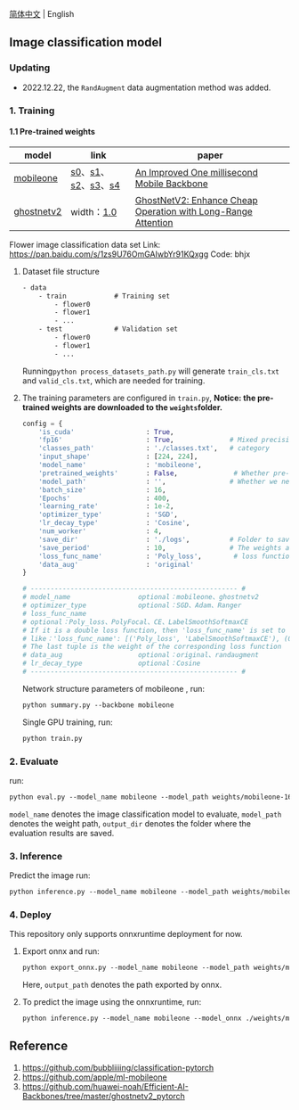 [简体中文](README.md) | English

## Image classification model

### Updating
- 2022.12.22, the `RandAugment` data augmentation method was added.

### 1. Training

#### 1.1 Pre-trained weights

| model | link | paper |
| - | - | - |
| [mobileone](https://github.com/apple/ml-mobileone) | [s0](https://github.com/hao-ux/image-classification-pytorch/releases/download/weights/mobileone_s0_unfused.pth.tar)、[s1](https://github.com/hao-ux/image-classification-pytorch/releases/download/weights/mobileone_s1_unfused.pth.tar)、[s2](https://github.com/hao-ux/image-classification-pytorch/releases/download/weights/mobileone_s2_unfused.pth.tar)、[s3](https://github.com/hao-ux/image-classification-pytorch/releases/download/weights/mobileone_s3_unfused.pth.tar)、[s4](https://github.com/hao-ux/image-classification-pytorch/releases/download/weights/mobileone_s4_unfused.pth.tar) |[An Improved One millisecond Mobile Backbone](https://arxiv.org/pdf/2206.04040.pdf) |
| [ghostnetv2](https://github.com/huawei-noah/Efficient-AI-Backbones/tree/master/ghostnetv2_pytorch) | width：[1.0](https://github.com/hao-ux/image-classification-pytorch/releases/download/weights/ck_ghostnetv2_10.pth.tar) |[GhostNetV2: Enhance Cheap Operation with Long-Range Attention](https://openreview.net/pdf/6db544c65bbd0fa7d7349508454a433c112470e2.pdf) |

Flower image classification data set
Link: https://pan.baidu.com/s/1zs9U76OmGAIwbYr91KQxgg
Code: bhjx


1. Dataset file structure
    ```txt
    - data
        - train            # Training set
            - flower0
            - flower1
            - ...
        - test             # Validation set
            - flower0
            - flower1
            - ...
    ```
    Running`python process_datasets_path.py` will generate `train_cls.txt` and `valid_cls.txt`, which are needed for training.

2. The training parameters are configured in `train.py`, **Notice: the pre-trained weights are downloaded to the `weights`folder.**
    ```python
    config = {
        'is_cuda'                  : True,         
        'fp16'                     : True,              # Mixed precision training  
        'classes_path'             : './classes.txt',   # category
        'input_shape'              : [224, 224],        
        'model_name'               : 'mobileone',
        'pretrained_weights'       : False,              # Whether pre-trained weights are required
        'model_path'               : '',                # Whether we need to pre-train weights Weights for the entire model
        'batch_size'               : 16,
        'Epochs'                   : 400,
        'learning_rate'            : 1e-2,
        'optimizer_type'           : 'SGD',
        'lr_decay_type'            : 'Cosine',
        'num_worker'               : 4,
        'save_dir'                 : './logs',          # Folder to save weights and losses
        'save_period'              : 10,                # The weights are saved every 10 epochs
        'loss_func_name'           : 'Poly_loss',        # loss function
        'data_aug'                 : 'original'
    }
    
    # ---------------------------------------------------- #
    # model_name                 optional：mobileone、ghostnetv2
    # optimizer_type             optional：SGD、Adam、Ranger
    # loss_func_name
    # optional：Poly_loss、PolyFocal、CE、LabelSmoothSoftmaxCE
    # If it is a double loss function, then 'loss_func_name' is set to a list
    # like：'loss_func_name': [('Poly_loss', 'LabelSmoothSoftmaxCE'), (0.9, 0.1)]
    # The last tuple is the weight of the corresponding loss function
    # data_aug                   optional：original、randaugment
    # lr_decay_type              optional：Cosine
    # ---------------------------------------------------- #
    ```

    Network structure parameters of mobileone , run:
    ```txt
    python summary.py --backbone mobileone
    ```
    Single GPU training, run:
    ```txt
    python train.py
    ```


### 2. Evaluate

run:
```txt
python eval.py --model_name mobileone --model_path weights/mobileone-16e-s0-flower.pth --output_dir eval_out
```
`model_name` denotes the image classification model to evaluate, `model_path` denotes the weight path, `output_dir` denotes the folder where the evaluation results are saved.

### 3. Inference

Predict the image run:
```txt
python inference.py --model_name mobileone --model_path weights/mobileone-16e-s0-flower.pth
```

### 4. Deploy

This repository only supports onnxruntime deployment for now.
1. Export onnx and run:
    ```txt
    python export_onnx.py --model_name mobileone --model_path weights/mobileone-16e-s0-flower.pth --output_path weights/mobileone-16e-s0-flower.onnx
    ```
    Here, `output_path` denotes the path exported by onnx.

2. To predict the image using the onnxruntime, run:
    ```txt
    python inference.py --model_name mobileone --model_onnx ./weights/mobileone-16e-s0-flower.onnx --infer_onnx 1
    ```


## Reference

1. https://github.com/bubbliiiing/classification-pytorch
2. https://github.com/apple/ml-mobileone
3. https://github.com/huawei-noah/Efficient-AI-Backbones/tree/master/ghostnetv2_pytorch
